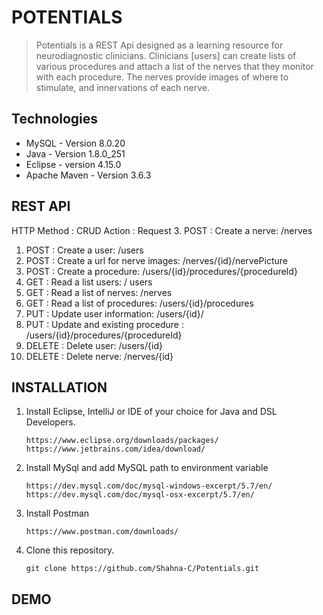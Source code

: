 # POTENTIALS

>Potentials is a REST Api  designed  as a learning resource for neurodiagnostic clinicians. Clinicians [users] can create lists of various procedures and attach a list of the nerves that they monitor with each procedure. The nerves provide images of where to stimulate, and innervations of each nerve. 


## Technologies
* MySQL - Version 8.0.20
* Java - Version 1.8.0_251
* Eclipse - version 4.15.0
* Apache Maven - Version 3.6.3


## REST API
HTTP Method : CRUD Action : Request
3. POST : Create a nerve: /nerves
1. POST : Create a user: /users
4. POST : Create a url for nerve images: /nerves/{id}/nervePicture
2. POST : Create a procedure: /users/{id}/procedures/{procedureId}
2. GET : Read a list users: / users
3. GET : Read a list of nerves: /nerves
3. GET : Read a list of procedures: /users/{id}/procedures
4. PUT : Update user information: /users/{id}/
4. PUT : Update and existing procedure : /users/{id}/procedures/{procedureId}
5. DELETE : Delete user: /users/{id}
5. DELETE : Delete nerve: /nerves/{id}


## INSTALLATION

1. Install Eclipse, IntelliJ or IDE of your choice for Java and DSL Developers.
    ```
    https://www.eclipse.org/downloads/packages/
    https://www.jetbrains.com/idea/download/
    ```
1. Install MySql and add MySQL path to environment variable
    ```
   https://dev.mysql.com/doc/mysql-windows-excerpt/5.7/en/
   https://dev.mysql.com/doc/mysql-osx-excerpt/5.7/en/
    ```
1. Install Postman
	```
    https://www.postman.com/downloads/
    ```
1. Clone this repository.
    ```
    git clone https://github.com/Shahna-C/Potentials.git

## DEMO




